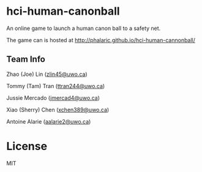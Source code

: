# hci-human-canonball
An online game to launch a human canon ball to a safety net.

The game can is hosted at http://phalaric.github.io/hci-human-cannonball/

## Team Info

Zhao (Joe) Lin (zlin45@uwo.ca)

Tommy (Tam) Tran (ttran244@uwo.ca)

Jussie Mercado (jmercad4@uwo.ca)

Xiao (Sherry) Chen (xchen389@uwo.ca)

Antoine Alarie (aalarie2@uwo.ca)

# License
MIT

